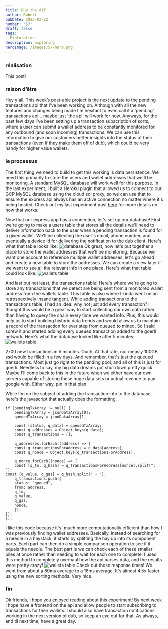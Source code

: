 ```yaml
---
title: Buy the dif
author: Robert
pubDate: 2023-03-22
number: '57'
draft: false
tags:
- Exploration
description: exploring
heroImage: /images/57/hero.png
---
```


### réalisation
This post!

### raison d’être
Hey y'all. This week’s post-able project is the next update to the pending transactions api that I've been working on. Although with all the new features and changes being made I'm hesitant to even call it a 'pending' transactions api... maybe just 'the api' will work for now. Anyways, for the past few days I've been setting up a transaction subscription of sorts, where a user can submit a wallet address to be constantly monitored for any outbound (and soon incoming) transactions. We can use this information to give our customers better insights into the status of their transactions (even if they make them off of dub), which could be very handy for higher value wallets. 

### le processus
The first thing we need to build to get this working is data persistence. We need this primarily to store the users and wallet addresses that we'll be monitoring. A standard MySQL database will work well for this purpose. In the last experiment, I built a Heroku plugin that allowed us to connect to our GCP MySQL database using the cloud sql proxy, so we can use that to ensure the express api always has an active connection no matter where it's being hosted. Check out my last experiment post [here](50) for more details on how that works. 

Now that our express app has a connection, let's set up our database! First we're going to make a users table that stores all the details we'll need to deliver information back to the user when a pending transaction is found for a given wallet. We'll be collecting the user's email, phone number, and eventually a device id for delivering the notification to the dub client. Here's what that table looks like:
![database](/images/57/users_table.png)
Ok great, now let's put together a place to store the wallet addresses that we'll be monitoring. Because we want one account to reference multiple wallet addresses, let's go ahead and create a new table to store the addresses. We can create a view later if we want to see all the relevant info in one place. Here's what that table could look like:
![wallets table](/images/57/wallets_table.png)

And last but not least, the transactions table! Here's where we're going to store any transactions that we detect are being sent from a monitored wallet address from the wallets table. This table is also where I kinda went on an retrospectively insane tangent. While adding transactions to the transactions table, I had an idea: why not just add every transaction? I thought this would be a great way to start collecting our own data rather than having to query the chain every time we wanted info. Plus, this would help us to start building historic data trends and would allow us to maintain a record of the transaction for ever step from queued to mined. So I said screw it and started adding every queued transaction added to the goerli network. Here's what the database looked like after 5 minutes:
![wallets table](/images/57/transactions_table.gif)

2700 new transactions in 5 minutes. Ouch. At that rate, our measly 100GB ssd would be filled in a few days. And remember, that's just the queued transactions. Most just go right to the pending pool, and all of this is just for goerli. Needless to say, my big data dreams got shut down pretty quick. Maybe I'll come back to this in the future when we either have our own servers capable of storing these huge data sets or actual revenue to pay google with. Either way, pin in that plan.

While I'm on the subject of adding the transaction info to the database, here's the javascript that actually does the formatting.

```
if (pendingTxArray != null) {
	pendingTxArray = jsonDataArray[0];
	queuedTxArray = jsonDataArray[1]

	const [status, q_data] = queuedTxArray;
	const q_addresses = Object.keys(q_data);
	const q_transactions = [];

	q_addresses.forEach((address) => {
	const q_transactionsForAddress = q_data[address];
	const q_nonce = Object.keys(q_transactionsForAddress);

	q_nonce.forEach((nonce) => {
	const [q_to, q_hash] = q_transactionsForAddress[nonce].split(": ");
const [q_value, q_gas] = q_hash.split(" + ");
	q_transactions.push({
	status: "queued",
	from: address,
	q_to,
	q_value,
	q_gas,
	nonce,
	});
});
});
```
I like this code because it's' much more computationally efficient than how I was previously finding wallet addresses. Basically, instead of searching for a needle in a haystack, it starts by splitting the hay up into its component parts. Each part can then do a simple comparison operation to see if it equals the needle. The best part is we can check each of these smaller piles at once rather than needing to wait for each one to complete. I used this method to completely overhaul how the api parses data, and the results were pretty crazy!
![wallets table](/images/57/postman.gif)
Check out those response times! We went from about a 80ms average to a 18ms average. It's almost 4.5x faster using the new sorting methods. Very nice.

### fin
Ok friends, I hope you enjoyed reading about this experiment! By next week I hope have a frontend on the api and allow people to start subscribing to transactions for their wallets. I should also have transaction notifications working in the next version of dub, so keep an eye out for that. As always, and til next time, have a great day.
